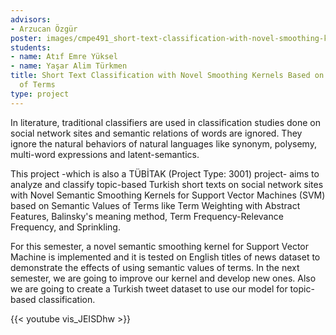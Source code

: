 ```yaml
---
advisors:
- Arzucan Özgür
poster: images/cmpe491_short-text-classification-with-novel-smoothing-kernels-based-on-semantic-values-of-terms-page-001.jpg
students:
- name: Atıf Emre Yüksel
- name: Yaşar Alim Türkmen
title: Short Text Classification with Novel Smoothing Kernels Based on Semantic Values
  of Terms
type: project
---
```


In literature, traditional classifiers are used in classification studies done on social network sites and semantic relations of words are ignored. They ignore the natural behaviors of natural languages like synonym, polysemy, multi-word expressions and latent-semantics.


This project -which is also a TÜBİTAK (Project Type: 3001) project- aims to analyze and classify topic-based Turkish short texts on social network sites with Novel Semantic Smoothing Kernels for Support Vector Machines (SVM) based on Semantic Values of Terms like Term Weighting with Abstract Features, Balinsky's meaning method, Term Frequency-Relevance Frequency, and Sprinkling. 


For this semester, a novel semantic smoothing kernel for Support Vector Machine is implemented and it is tested on English titles of news dataset to demonstrate the effects of using semantic values of terms. In the next semester, we are going to improve our kernel and develop new ones. Also we are going to create a Turkish tweet dataset to use our model for topic-based classification.


{{< youtube vis_JEISDhw >}}